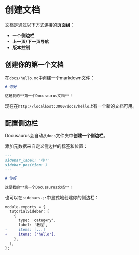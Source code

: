 # 创建文档

文档是通过以下方式连接的**页面组**：

- 一个**侧边栏**
- **上一页/下一页导航**
- **版本控制**

## 创建你的第一个文档

在`docs/hello.md`中创建一个markdown文件：

```md title="docs/hello.md"
# 你好

这是我的**第一个Docusaurus文档**！
```

现在在`http://localhost:3000/docs/hello`上有一个新的文档可用。

## 配置侧边栏

Docusaurus会自动从`docs`文件夹中**创建一个侧边栏**。

添加元数据来自定义侧边栏的标签和位置：

```md title="docs/hello.md" {1-4}
---
sidebar_label: '嗨！'
sidebar_position: 3
---

# 你好

这是我的**第一个Docusaurus文档**！
```

也可以在`sidebars.js`中显式地创建你的侧边栏：

```diff title="sidebars.js"
module.exports = {
  tutorialSidebar: [
    {
      type: 'category',
      label: '教程',
-     items: [...],
+     items: ['hello'],
    },
  ],
};
```